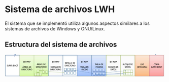  # Sistema de archivos LWH 
El sistema que se implementó utiliza algunos aspectos similares a los sistemas de archivos de Windows y GNU/Linux.
## Estructura del sistema de archivos

![Estructura del sistema de archivos LWH](https://github.com/xJosee/SistemaArchivos/blob/master/Assets/estructura.png)

